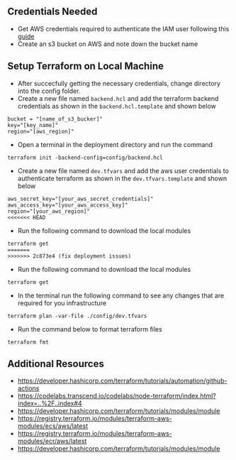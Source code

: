 ## Credentials Needed 
- Get AWS credentials required to authenticate the IAM user following this [guide](https://docs.aws.amazon.com/keyspaces/latest/devguide/access.credentials.html)
- Create an s3 bucket on AWS and note down the bucket name


## Setup Terraform on Local Machine
- After succecfully getting the necessary credentials, change directory into the config folder.
- Create a new file named `backend.hcl` and add the terraform backend credentials as shown in the `backend.hcl.template` and shown below
```
bucket = "[name_of_s3_bucker]"
key="[key_name]"
region="[aws_region]"
```
- Open a terminal in the deployment directory and run the command
```
terraform init -backend-config=config/backend.hcl
```
- Create a new file named `dev.tfvars` and add the aws user credentials to authenticate terraform  as shown in the `dev.tfvars.template` and shown below
```
aws_secret_key="[your_aws_secret_credentials]"
aws_access_key="[your_aws_access_key]"
region="[your_aws_region]"
<<<<<<< HEAD
```

- Run the following command to download the local modules

```
terraform get
=======
>>>>>>> 2c873e4 (fix deployment issues)
```

- Run the following command to download the local modules

```
terraform get
```


- In the terminal run the following command to see any changes that are required for you infrastructure
```
terraform plan -var-file ./config/dev.tfvars
```

- Run the command below to format terraform files
```
terraform fmt

```

## Additional Resources 
- https://developer.hashicorp.com/terraform/tutorials/automation/github-actions
- https://codelabs.transcend.io/codelabs/node-terraform/index.html?index=..%2F..index#4
- https://developer.hashicorp.com/terraform/tutorials/modules/module
- https://registry.terraform.io/modules/terraform-aws-modules/ecs/aws/latest
- https://registry.terraform.io/modules/terraform-aws-modules/ecr/aws/latest
- https://developer.hashicorp.com/terraform/tutorials/modules/module
